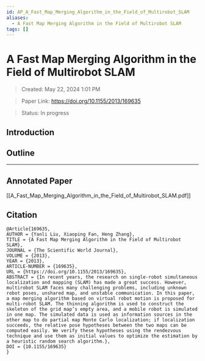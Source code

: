 ```yaml
---
id: AP_A_Fast_Map_Merging_Algorithm_in_the_Field_of_Multirobot_SLAM
aliases:
  - A Fast Map Merging Algorithm in the Field of Multirobot SLAM
tags: []
---
```


# A Fast Map Merging Algorithm in the Field of Multirobot SLAM

>Created: May 22, 2024 1:01 PM

>Paper Link: https://doi.org/10.1155/2013/169635

>Status: In progress

## Introduction

## Outline

---

## Annotated Paper

[[A_Fast_Map_Merging_Algorithm_in_the_Field_of_Multirobot_SLAM.pdf]]

## Citation

```
@Article{169635,
AUTHOR = {Yanli Liu, Xiaoping Fan, Heng Zhang},
TITLE = {A Fast Map Merging Algorithm in the Field of Multirobot SLAM},
JOURNAL = {The Scientific World Journal},
VOLUME = {2013},
YEAR = {2013},
ARTICLE-NUMBER = {169635},
URL = {https://doi.org/10.1155/2013/169635},
ABSTRACT = {In recent years, the research on single-robot simultaneous localization and mapping (SLAM) has made a great success. However, multirobot SLAM faces many challenging problems, including unknown robot poses, unshared map, and unstable communication. In this paper, a map merging algorithm based on virtual robot motion is proposed for multi-robot SLAM. The thinning algorithm is used to construct the skeleton of the grid map’s empty area, and a mobile robot is simulated in one map. The simulated data is used as information sources in the other map to do partial map Monte Carlo localization; if localization succeeds, the relative pose hypotheses between the two maps can be computed easily. We verify these hypotheses using the rendezvous technique and use them as initial values to optimize the estimation by a heuristic random search algorithm.},
DOI = {10.1155/169635}
}
```
